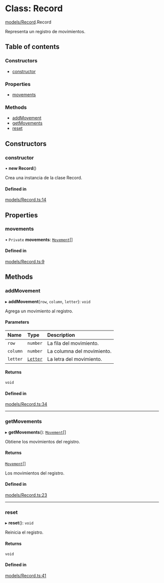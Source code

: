 # Class: Record

[models/Record](../wiki/models.Record).Record

Representa un registro de movimientos.

## Table of contents

### Constructors

- [constructor](../wiki/models.Record.Record#constructor)

### Properties

- [movements](../wiki/models.Record.Record#movements)

### Methods

- [addMovement](../wiki/models.Record.Record#addmovement)
- [getMovements](../wiki/models.Record.Record#getmovements)
- [reset](../wiki/models.Record.Record#reset)

## Constructors

### constructor

• **new Record**()

Crea una instancia de la clase Record.

#### Defined in

[models/Record.ts:14](https://github.com/Jhonnatan1806/SOSGame/blob/2d7847a/src/classes/models/Record.ts#L14)

## Properties

### movements

• `Private` **movements**: [`Movement`](../wiki/interfaces.Movement.Movement)[]

#### Defined in

[models/Record.ts:9](https://github.com/Jhonnatan1806/SOSGame/blob/2d7847a/src/classes/models/Record.ts#L9)

## Methods

### addMovement

▸ **addMovement**(`row`, `column`, `letter`): `void`

Agrega un movimiento al registro.

#### Parameters

| Name | Type | Description |
| :------ | :------ | :------ |
| `row` | `number` | La fila del movimiento. |
| `column` | `number` | La columna del movimiento. |
| `letter` | [`Letter`](../wiki/constants.Letter.Letter) | La letra del movimiento. |

#### Returns

`void`

#### Defined in

[models/Record.ts:34](https://github.com/Jhonnatan1806/SOSGame/blob/2d7847a/src/classes/models/Record.ts#L34)

___

### getMovements

▸ **getMovements**(): [`Movement`](../wiki/interfaces.Movement.Movement)[]

Obtiene los movimientos del registro.

#### Returns

[`Movement`](../wiki/interfaces.Movement.Movement)[]

Los movimientos del registro.

#### Defined in

[models/Record.ts:23](https://github.com/Jhonnatan1806/SOSGame/blob/2d7847a/src/classes/models/Record.ts#L23)

___

### reset

▸ **reset**(): `void`

Reinicia el registro.

#### Returns

`void`

#### Defined in

[models/Record.ts:41](https://github.com/Jhonnatan1806/SOSGame/blob/2d7847a/src/classes/models/Record.ts#L41)
